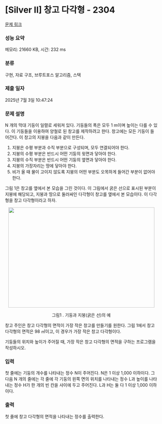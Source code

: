 # [Silver II] 창고 다각형 - 2304 

[문제 링크](https://www.acmicpc.net/problem/2304) 

### 성능 요약

메모리: 21660 KB, 시간: 232 ms

### 분류

구현, 자료 구조, 브루트포스 알고리즘, 스택

### 제출 일자

2025년 7월 3일 10:47:24

### 문제 설명

<p>N 개의 막대 기둥이 일렬로 세워져 있다. 기둥들의 폭은 모두 1 m이며 높이는 다를 수 있다. 이 기둥들을 이용하여 양철로 된 창고를 제작하려고 한다. 창고에는 모든 기둥이 들어간다. 이 창고의 지붕을 다음과 같이 만든다.</p>

<ol>
	<li>지붕은 수평 부분과 수직 부분으로 구성되며, 모두 연결되어야 한다.</li>
	<li>지붕의 수평 부분은 반드시 어떤 기둥의 윗면과 닿아야 한다.</li>
	<li>지붕의 수직 부분은 반드시 어떤 기둥의 옆면과 닿아야 한다.</li>
	<li>지붕의 가장자리는 땅에 닿아야 한다.</li>
	<li>비가 올 때 물이 고이지 않도록 지붕의 어떤 부분도 오목하게 들어간 부분이 없어야 한다.</li>
</ol>

<p>그림 1은 창고를 옆에서 본 모습을 그린 것이다. 이 그림에서 굵은 선으로 표시된 부분이 지붕에 해당되고, 지붕과 땅으로 둘러싸인 다각형이 창고를 옆에서 본 모습이다. 이 다각형을 창고 다각형이라고 하자.</p>

<p style="text-align: center;"><img alt="" src="https://www.acmicpc.net/JudgeOnline/upload/201011/cd.png" style="height:331px; width:483px"></p>

<p style="text-align: center;">그림1 . 기둥과 지붕(굵은 선)의 예</p>

<p>창고 주인은 창고 다각형의 면적이 가장 작은 창고를 만들기를 원한다. 그림 1에서 창고 다각형의 면적은 98 ㎡이고, 이 경우가 가장 작은 창고 다각형이다.</p>

<p>기둥들의 위치와 높이가 주어질 때, 가장 작은 창고 다각형의 면적을 구하는 프로그램을 작성하시오.</p>

### 입력 

 <p>첫 줄에는 기둥의 개수를 나타내는 정수 N이 주어진다. N은 1 이상 1,000 이하이다. 그 다음 N 개의 줄에는 각 줄에 각 기둥의 왼쪽 면의 위치를 나타내는 정수 L과 높이를 나타내는 정수 H가 한 개의 빈 칸을 사이에 두고 주어진다. L과 H는 둘 다 1 이상 1,000 이하이다.</p>

### 출력 

 <p>첫 줄에 창고 다각형의 면적을 나타내는 정수를 출력한다.</p>

